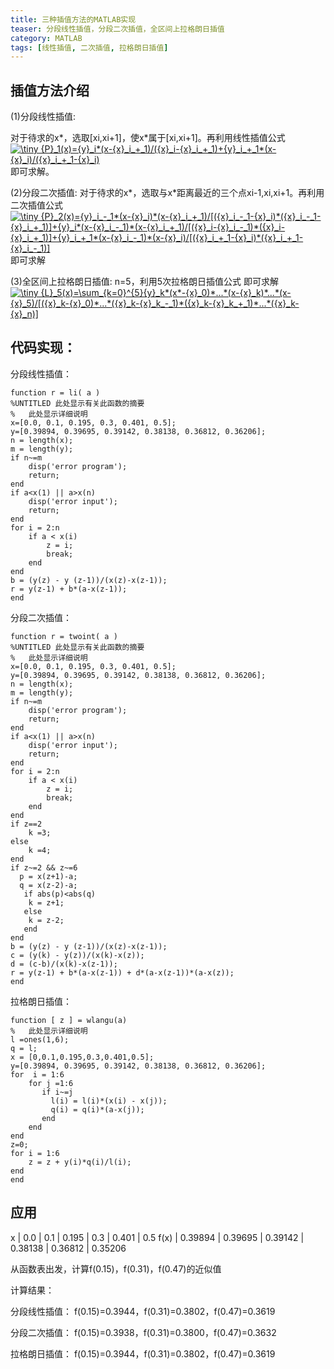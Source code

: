 ```yaml
---
title: 三种插值方法的MATLAB实现
teaser: 分段线性插值，分段二次插值，全区间上拉格朗日插值
category: MATLAB
tags: [线性插值, 二次插值, 拉格朗日插值]
---
```


## 插值方法介绍

(1)分段线性插值:

对于待求的x*，选取[xi,xi+1]，使x*属于[xi,xi+1]。再利用线性插值公式
<a href="https://www.codecogs.com/eqnedit.php?latex=\inline&space;\dpi{150}&space;\tiny&space;{P}_1(x)={y}_i*(x-{x}_i_&plus;_1)/({x}_i-{x}_i_&plus;_1)&plus;{y}_i_&plus;_1*(x-{x}_i)/({x}_i_&plus;_1-{x}_i)" target="_blank"><img src="https://latex.codecogs.com/gif.latex?\inline&space;\dpi{150}&space;\tiny&space;{P}_1(x)={y}_i*(x-{x}_i_&plus;_1)/({x}_i-{x}_i_&plus;_1)&plus;{y}_i_&plus;_1*(x-{x}_i)/({x}_i_&plus;_1-{x}_i)" title="\tiny {P}_1(x)={y}_i*(x-{x}_i_+_1)/({x}_i-{x}_i_+_1)+{y}_i_+_1*(x-{x}_i)/({x}_i_+_1-{x}_i)" /></a>
即可求解。

(2)分段二次插值:
对于待求的x*，选取与x*距离最近的三个点xi-1,xi,xi+1。再利用二次插值公式
<a href="https://www.codecogs.com/eqnedit.php?latex=\inline&space;\dpi{150}&space;\tiny&space;{P}_2(x)={y}_i_-_1*(x-{x}_i)*(x-{x}_i_&plus;_1)/[({x}_i_-_1-{x}_i)*({x}_i_-_1-{x}_i_&plus;_1)]&plus;{y}_i*(x-{x}_i_-_1)*(x-{x}_i_&plus;_1)/[({x}_i-{x}_i_-_1)*({x}_i-{x}_i_&plus;_1)]&plus;{y}_i_&plus;_1*(x-{x}_i_-_1)*(x-{x}_i)/[({x}_i_&plus;_1-{x}_i)*({x}_i_&plus;_1-{x}_i_-_1)]" target="_blank"><img src="https://latex.codecogs.com/gif.latex?\inline&space;\dpi{150}&space;\tiny&space;{P}_2(x)={y}_i_-_1*(x-{x}_i)*(x-{x}_i_&plus;_1)/[({x}_i_-_1-{x}_i)*({x}_i_-_1-{x}_i_&plus;_1)]&plus;{y}_i*(x-{x}_i_-_1)*(x-{x}_i_&plus;_1)/[({x}_i-{x}_i_-_1)*({x}_i-{x}_i_&plus;_1)]&plus;{y}_i_&plus;_1*(x-{x}_i_-_1)*(x-{x}_i)/[({x}_i_&plus;_1-{x}_i)*({x}_i_&plus;_1-{x}_i_-_1)]" title="\tiny {P}_2(x)={y}_i_-_1*(x-{x}_i)*(x-{x}_i_+_1)/[({x}_i_-_1-{x}_i)*({x}_i_-_1-{x}_i_+_1)]+{y}_i*(x-{x}_i_-_1)*(x-{x}_i_+_1)/[({x}_i-{x}_i_-_1)*({x}_i-{x}_i_+_1)]+{y}_i_+_1*(x-{x}_i_-_1)*(x-{x}_i)/[({x}_i_+_1-{x}_i)*({x}_i_+_1-{x}_i_-_1)]" /></a>即可求解

(3)全区间上拉格朗日插值:
n=5，利用5次拉格朗日插值公式
即可求解<a href="https://www.codecogs.com/eqnedit.php?latex=\inline&space;\dpi{150}&space;\tiny&space;{L}_5(x)=\sum_{k=0}^{5}{y}_k*(x*-{x}_0)*...*(x-{x}_k)*...*(x-{x}_5)/[({x}_k-{x}_0)*...*({x}_k-{x}_k_-_1)*({x}_k-{x}_k_&plus;_1)*...*({x}_k-{x}_n)]" target="_blank"><img src="https://latex.codecogs.com/gif.latex?\inline&space;\dpi{150}&space;\tiny&space;{L}_5(x)=\sum_{k=0}^{5}{y}_k*(x*-{x}_0)*...*(x-{x}_k)*...*(x-{x}_5)/[({x}_k-{x}_0)*...*({x}_k-{x}_k_-_1)*({x}_k-{x}_k_&plus;_1)*...*({x}_k-{x}_n)]" title="\tiny {L}_5(x)=\sum_{k=0}^{5}{y}_k*(x*-{x}_0)*...*(x-{x}_k)*...*(x-{x}_5)/[({x}_k-{x}_0)*...*({x}_k-{x}_k_-_1)*({x}_k-{x}_k_+_1)*...*({x}_k-{x}_n)]" /></a>

## 代码实现：

分段线性插值：
```
function r = li( a )
%UNTITLED 此处显示有关此函数的摘要
%   此处显示详细说明
x=[0.0, 0.1, 0.195, 0.3, 0.401, 0.5];
y=[0.39894, 0.39695, 0.39142, 0.38138, 0.36812, 0.36206];
n = length(x);
m = length(y);
if n~=m
    disp('error program');
    return;
end
if a<x(1) || a>x(n)
    disp('error input');
    return;
end
for i = 2:n
    if a < x(i)
        z = i;
        break;
    end
end
b = (y(z) - y (z-1))/(x(z)-x(z-1));
r = y(z-1) + b*(a-x(z-1));
end
```

分段二次插值：
```
function r = twoint( a )
%UNTITLED 此处显示有关此函数的摘要
%   此处显示详细说明
x=[0.0, 0.1, 0.195, 0.3, 0.401, 0.5];
y=[0.39894, 0.39695, 0.39142, 0.38138, 0.36812, 0.36206];
n = length(x);
m = length(y);
if n~=m
    disp('error program');
    return;
end
if a<x(1) || a>x(n)
    disp('error input');
    return;
end
for i = 2:n
    if a < x(i)
        z = i;
        break;
    end
end
if z==2
    k =3;
else
    k =4;
end
if z~=2 && z~=6
  p = x(z+1)-a;
  q = x(z-2)-a;
   if abs(p)<abs(q)
    k = z+1;
   else
    k = z-2;
   end
end
b = (y(z) - y (z-1))/(x(z)-x(z-1));
c = (y(k) - y(z))/(x(k)-x(z));
d = (c-b)/(x(k)-x(z-1));
r = y(z-1) + b*(a-x(z-1)) + d*(a-x(z-1))*(a-x(z));
end
```

拉格朗日插值：
```
function [ z ] = wlangu(a)
%   此处显示详细说明
l =ones(1,6);
q = l;
x = [0,0.1,0.195,0.3,0.401,0.5];
y=[0.39894, 0.39695, 0.39142, 0.38138, 0.36812, 0.36206];
for  i = 1:6
    for j =1:6
       if i~=j
         l(i) = l(i)*(x(i) - x(j));
         q(i) = q(i)*(a-x(j));
       end
    end
end
z=0;
for i = 1:6
    z = z + y(i)*q(i)/l(i);
end
end
```

## 应用

x	| 0.0	| 0.1	| 0.195	| 0.3	| 0.401	| 0.5
f(x)	| 0.39894	| 0.39695	| 0.39142	| 0.38138	| 0.36812	| 0.35206

从函数表出发，计算f(0.15)，f(0.31)，f(0.47)的近似值

计算结果：

分段线性插值：
f(0.15)=0.3944，f(0.31)=0.3802，f(0.47)=0.3619

分段二次插值：
f(0.15)=0.3938，f(0.31)=0.3800，f(0.47)=0.3632

拉格朗日插值：
f(0.15)=0.3944，f(0.31)=0.3802，f(0.47)=0.3619
